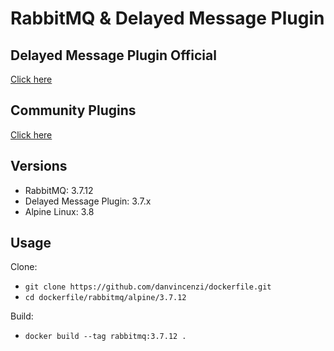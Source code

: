 # RabbitMQ & Delayed Message Plugin

## Delayed Message Plugin Official

[Click here](https://github.com/rabbitmq/rabbitmq-delayed-message-exchange)

## Community Plugins

[Click here](https://www.rabbitmq.com/community-plugins.html)

## Versions

- RabbitMQ: 3.7.12
- Delayed Message Plugin: 3.7.x
- Alpine Linux: 3.8

## Usage

Clone:

- ``` git clone https://github.com/danvincenzi/dockerfile.git ```
- ``` cd dockerfile/rabbitmq/alpine/3.7.12 ```

Build:

- ``` docker build --tag rabbitmq:3.7.12 . ```
